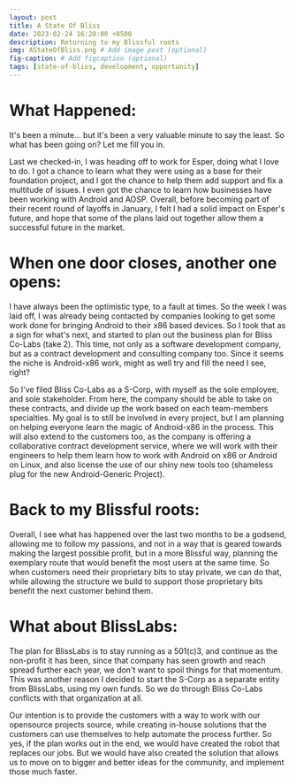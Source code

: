 ```yaml
---
layout: post
title: A State Of Bliss
date: 2023-02-24 16:20:00 +0500
description: Returning to my Blissful roots
img: AStateOfBliss.png # Add image post (optional)
fig-caption: # Add figcaption (optional)
tags: [state-of-bliss, development, opportunity]
---
```

# What Happened: 

It's been a minute... but it's been a very valuable minute to say the least. So what has been going on? Let me fill you in. 

Last we checked-in, I was heading off to work for Esper, doing what I love to do. I got a chance to learn what they were using as a base for their foundation project, and I got the chance to help them add support and fix a multitude of issues. I even got the chance to learn how businesses have been working with Android and AOSP. Overall, before becoming part of their recent round of layoffs in January, I felt I had a solid impact on Esper's future, and hope that some of the plans laid out together allow them a successful future in the market. 

# When one door closes, another one opens:

I have always been the optimistic type, to a fault at times. So the week I was laid off, I was already being contacted by companies looking to get some work done for bringing Android to their x86 based devices. So I took that as a sign for what's next, and started to plan out the business plan for Bliss Co-Labs (take 2). This time, not only as a software development company, but as a contract development and consulting company too. Since it seems the niche is Android-x86 work, might as well try and fill the need I see, right?

So I've filed Bliss Co-Labs as a S-Corp, with myself as the sole employee, and sole stakeholder. From here, the company should be able to take on these contracts, and divide up the work based on each team-members specialties. My goal is to still be involved in every project, but I am planning on helping everyone learn the magic of Android-x86 in the process. This will also extend to the customers too, as the company is offering a collaborative contract development service, where we will work with their engineers to help them learn how to work with Android on x86 or Android on Linux, and also license the use of our shiny new tools too (shameless plug for the new Android-Generic Project). 

# Back to my Blissful roots:

Overall, I see what has happened over the last two months to be a godsend, allowing me to follow my passions, and not in a way that is geared towards making the largest possible profit, but in a more Blissful way, planning the exemplary route that would benefit the most users at the same time. So when customers need their proprietary bits to stay private, we can do that, while allowing the structure we build to support those proprietary bits benefit the next customer behind them.

# What about BlissLabs:

The plan for BlissLabs is to stay running as a 501(c)3, and continue as the non-profit it has been, since that company has seen growth and reach spread further each year, we don't want to spoil things for that momentum. This was another reason I decided to start the S-Corp as a separate entity from BlissLabs, using my own funds. So we do through Bliss Co-Labs conflicts with that organization at all. 

Our intention is to provide the customers with a way to work with our opensource projects source, while creating in-house solutions that the customers can use themselves to help automate the process further. So yes, if the plan works out in the end, we would have created the robot that replaces our jobs. But we would have also created the solution that allows us to move on to bigger and better ideas for the community, and implement those much faster. 

